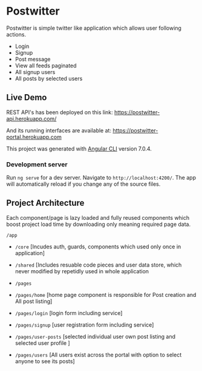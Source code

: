 # Postwitter

Postwitter is simple twitter like application which allows user following actions.
- Login
- Signup
- Post message
- View all feeds paginated
- All signup users
- All posts by selected users

## Live Demo

REST API's has been deployed on this link:
https://postwitter-api.herokuapp.com/

And its running interfaces are available at:
https://postwitter-portal.herokuapp.com

This project was generated with [Angular CLI](https://github.com/angular/angular-cli) version 7.0.4.

### Development server

Run `ng serve` for a dev server. Navigate to `http://localhost:4200/`. The app will automatically reload if you change any of the source files.

## Project Architecture

Each component/page is lazy loaded and fully reused components which boost project load time by downloading only meaning required page data.

`/app`
- `/core`   [Incudes auth, guards, components which used only once in application]
- `/shared` [Includes resuable code pieces and user data store, which never modified by repetidly used in whole application

- `/pages`
- `/pages/home` [home page component is responsible for Post creation and All post listing]
- `/pages/login` [login form including service]
- `/pages/signup` [user registration form including service]
- `/pages/user-posts` [selected individual user own post listing and selected user profile ]
- `/pages/users` [All users exist across the portal with option to select anyone to see its posts]